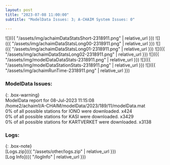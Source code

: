```yaml
---
layout: post
title: "2023-07-08 11:00:00"
subtitle: "ModelData Issues: 3; A-CHAIM System Issues: 0"

---
```


![]({{ "/assets/img/achaimDataStatsShort-2318911.png" | relative_url }})
![]({{ "/assets/img/achaimDataStatsLong00-2318911.png" | relative_url }})
![]({{ "/assets/img/achaimDataStatsLong01-2318911.png" | relative_url }})
![]({{ "/assets/img/achaimDataStatsLong02-2318911.png" | relative_url }})
![]({{ "/assets/img/modelDataDataStats-2318911.png" | relative_url }})
![]({{ "/assets/img/modelDataStationStats-2318911.png" | relative_url }})
![]({{ "/assets/img/achaimRunTime-2318911.png" | relative_url }})


### ModelData Issues:  
  
{: .box-warning}  
 ModelData report for 08-Jul-2023 11:15:08   
 /home2/achaim1/A-CHAIM/modelData/2023/189/11/modelData.mat   
 0% of all possible stations for IONO were downloaded. x424   
 0% of all possible stations for KASI were downloaded. x3429   
 0% of all possible stations for KARTVERKET were downloaded. x3138   
  


### Logs:  
  
{: .box-note}  
[Logs.zip]({{ "/assets/other/logs.zip" | relative_url }})  
[Log Info]({{ "/logInfo" | relative_url }})  
